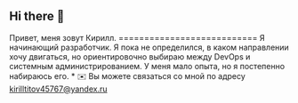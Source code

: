 ## Hi there 👋
Привет, меня зовут Кирилл. =========================== Я начинающий разработчик. Я пока не определился, в каком направлении хочу двигаться, но ориентировочно выбираю между DevOps и системным администрированием. У меня мало опыта, но я постепенно набираюсь его. * ✉️ Вы можете связаться со мной по адресу [kirilltitov45767@yandex.ru](mailto:kirilltitov45767@yandex.ru)

<!--
**Dilsaii/Dilsaii** is a ✨ _special_ ✨ repository because its `README.md` (this file) appears on your GitHub profile.

Here are some ideas to get you started:

- 🔭 I’m currently working on ...
- 🌱 I’m currently learning ...
- 👯 I’m looking to collaborate on ...
- 🤔 I’m looking for help with ...
- 💬 Ask me about ...
- 📫 How to reach me: ...
- 😄 Pronouns: ...
- ⚡ Fun fact: ...
-->
